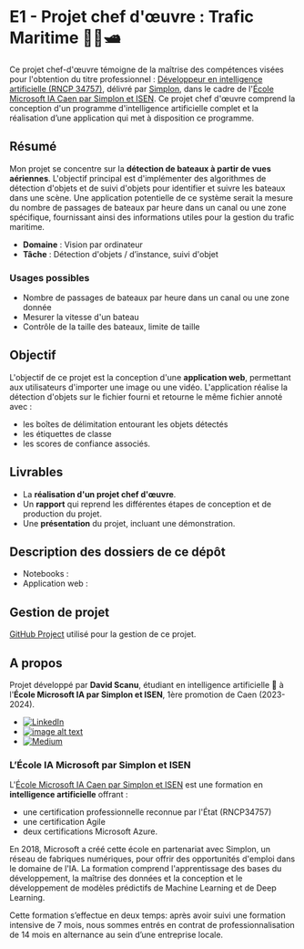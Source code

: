 # E1 - Projet chef d'œuvre : Trafic Maritime 🚢⛵🛥️

Ce projet chef-d'œuvre témoigne de la maîtrise des compétences visées pour l'obtention du titre professionnel : [Développeur en intelligence artificielle (RNCP 34757)](https://www.francecompetences.fr/recherche/rncp/34757/), délivré par [Simplon](https://simplon.co/), dans le cadre de l'[École Microsoft IA Caen par Simplon et ISEN](https://isen-caen.fr/ecole-ia-microsoft-by-simplon-et-isen-ouest/). Ce projet chef d'œuvre comprend la conception d'un programme d'intelligence artificielle complet et la réalisation d’une application qui met à disposition ce programme.

## Résumé

Mon projet se concentre sur la **détection de bateaux à partir de vues aériennes**. L'objectif principal est d'implémenter des algorithmes de détection d'objets et de suivi d'objets pour identifier et suivre les bateaux dans une scène. Une application potentielle de ce système serait la mesure du nombre de passages de bateaux par heure dans un canal ou une zone spécifique, fournissant ainsi des informations utiles pour la gestion du trafic maritime.

- **Domaine** : Vision par ordinateur
- **Tâche** : Détection d'objets / d’instance, suivi d'objet 

### Usages possibles

- Nombre de passages de bateaux par heure dans un canal ou une zone donnée
- Mesurer la vitesse d'un bateau
- Contrôle de la taille des bateaux, limite de taille

## Objectif

L'objectif de ce projet est la conception d'une **application web**, permettant aux utilisateurs d'importer une image ou une vidéo. L'application réalise la détection d'objets sur le fichier fourni et retourne le même fichier annoté avec :

- les boîtes de délimitation entourant les objets détectés
- les étiquettes de classe
- les scores de confiance associés.

## Livrables

- La **réalisation d'un projet chef d'œuvre**.
- Un **rapport** qui reprend les différentes étapes de conception et de production du projet.
- Une **présentation** du projet, incluant une démonstration.

## Description des dossiers de ce dépôt

- Notebooks : 
- Application web : 

## Gestion de projet 

[GitHub Project](https://github.com/users/DavidScanu/projects/3) utilisé pour la gestion de ce projet.

## A propos 

Projet développé par **David Scanu**, étudiant en intelligence artificielle 🤖 à l'**École Microsoft IA par Simplon et ISEN**, 1ère promotion de Caen (2023-2024).

- [![LinkedIn](https://img.shields.io/badge/linkedin-%230077B5.svg?style=for-the-badge&logo=linkedin&logoColor=white)](https://www.linkedin.com/in/davidscanu14/)
- [![image alt text](https://img.shields.io/badge/dev.to-0A0A0A?style=for-the-badge&logo=dev.to&logoColor=white)](https://dev.to/davidscanu)
- [![Medium](https://img.shields.io/badge/Medium-12100E?style=for-the-badge&logo=medium&logoColor=white)](https://davidscanu.medium.com/)

### L’École IA Microsoft par Simplon et ISEN

L'[École Microsoft IA Caen par Simplon et ISEN](https://isen-caen.fr/ecole-ia-microsoft-by-simplon-et-isen-ouest/) est une formation en **intelligence artificielle** offrant :

- une certification professionnelle reconnue par l'État (RNCP34757)
- une certification Agile
- deux certifications Microsoft Azure.

En 2018, Microsoft a créé cette école en partenariat avec Simplon, un réseau de fabriques numériques, pour offrir des opportunités d'emploi dans le domaine de l'IA. 
La formation comprend l'apprentissage des bases du développement, la maîtrise des données et la conception et le développement de modèles prédictifs de Machine Learning et de Deep Learning.

Cette formation s’effectue en deux temps: après avoir suivi une formation intensive de 7 mois, nous sommes entrés en contrat de professionnalisation de 14 mois en alternance au sein d’une entreprise locale.